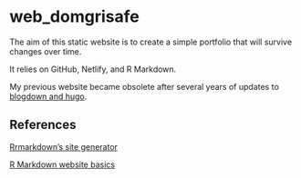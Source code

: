 # web_domgrisafe

The aim of this static website is to create a simple portfolio that will survive changes over time.

It relies on GitHub, Netlify, and R Markdown.

My previous website became obsolete after several years of updates to [blogdown and hugo](https://bookdown.org/yihui/rmarkdown/rmarkdown-site.html).


## References

[Rrmarkdown’s site generator](https://bookdown.org/yihui/rmarkdown/rmarkdown-site.html)

[R Markdown website basics](https://www.emilyzabor.com/tutorials/rmarkdown_websites_tutorial.html)
